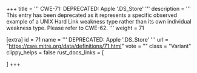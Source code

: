+++
title = '''
CWE-71: DEPRECATED: Apple '.DS_Store'
'''
description	= '''
This entry has been deprecated as it represents a specific observed example of a UNIX Hard Link weakness type rather than its own individual weakness type. Please refer to CWE-62.
'''
weight = 71

[extra]
id = 71
name = '''
DEPRECATED: Apple '.DS_Store'
'''
url = "https://cwe.mitre.org/data/definitions/71.html"
vote = ""
class = "Variant"
clippy_helps = false
rust_docs_links = [
	
]
+++
